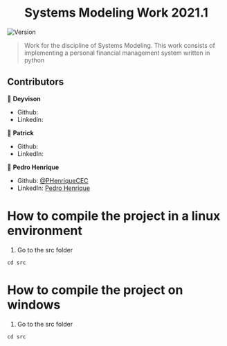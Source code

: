 <h1 align="center">Systems Modeling Work 2021.1</h1>
<p>
  <img alt="Version" src="https://img.shields.io/badge/version-0.1.0-blue.svg?cacheSeconds=2592000" />
</p>

> Work for the discipline of Systems Modeling. This work consists of implementing a personal financial management system written in python

## Contributors

👤 **Deyvison**

* Github: []()
* Linkedin: []()


👤 **Patrick**

* Github: []()
* LinkedIn: []()


👤 **Pedro Henrique**

* Github: [@PHenriqueCEC](https://github.com/PHenriqueCEC)
* LinkedIn: [Pedro Henrique](https://www.linkedin.com/in/pedro-henrique-77baa01a9/)

# How to compile the project in a linux environment

1. Go to the src folder
```
cd src
```

# How to compile the project on windows


1. Go to the src folder
```
cd src
```

